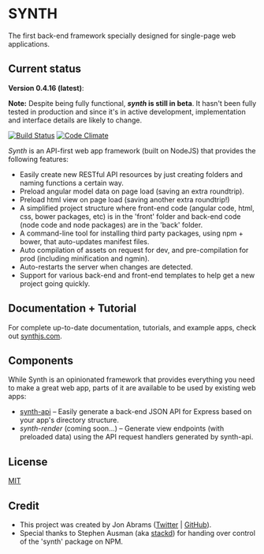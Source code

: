 # SYNTH

The first back-end framework specially designed for single-page web applications.

## Current status

**Version 0.4.16 (latest)**:

**Note:** Despite being fully functional, **_synth_ is still in beta**. It hasn't been fully tested in production and since it's in active development, implementation and interface details are likely to change.

[![Build Status](https://travis-ci.org/JonAbrams/synth.png?branch=master)](https://travis-ci.org/JonAbrams/synth)
[![Code Climate](https://codeclimate.com/github/JonAbrams/synth.png)](https://codeclimate.com/github/JonAbrams/synth)

_Synth_ is an API-first web app framework (built on NodeJS) that provides the following features:

- Easily create new RESTful API resources by just creating folders and naming functions a certain way.
- Preload angular model data on page load (saving an extra roundtrip).
- Preload html view on page load (saving another extra roundtrip!)
- A simplified project structure where front-end code (angular code, html, css, bower packages, etc) is in the 'front' folder and back-end code (node code and node packages) are in the 'back' folder.
- A command-line tool for installing third party packages, using npm + bower, that auto-updates manifest files.
- Auto compilation of assets on request for dev, and pre-compilation for prod (including minification and ngmin).
- Auto-restarts the server when changes are detected.
- Support for various back-end and front-end templates to help get a new project going quickly.

## Documentation + Tutorial

For complete up-to-date documentation, tutorials, and example apps, check out [synthjs.com](http://www.synthjs.com).

## Components

While Synth is an opinionated framework that provides everything you need to make a great web app, parts of it are available to be used by existing web apps:

- [synth-api](https://github.com/JonAbrams/synth-api) – Easily generate a back-end JSON API for Express based on your app's directory structure.
- *synth-render* (coming soon…) – Generate view endpoints (with preloaded data) using the API request handlers generated by synth-api.

## License

[MIT](https://github.com/JonAbrams/synth/blob/master/LICENSE)

## Credit

- This project was created by Jon Abrams ([Twitter](https://twitter.com/JonathanAbrams) | [GitHub](https://github.com/JonAbrams)).
- Special thanks to Stephen Ausman (aka [stackd](https://github.com/stackd)) for handing over control of the 'synth' package on NPM.

